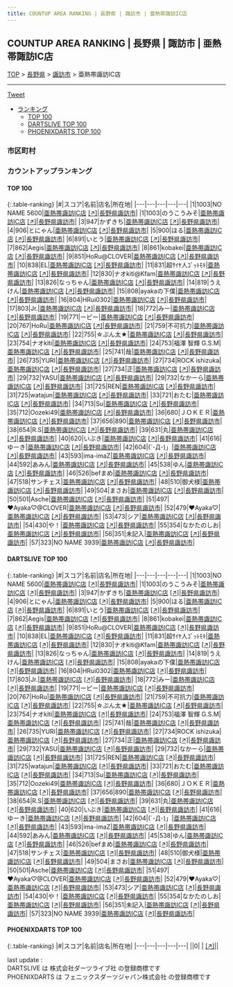```yaml
---
title: COUNTUP AREA RANKING | 長野県 | 諏訪市 | 亜熱帯諏訪IC店
---
```

## COUNTUP AREA RANKING | 長野県 | 諏訪市 | 亜熱帯諏訪IC店

[TOP](/darts/rank/) > [長野県](/darts/rank/長野県/) > [諏訪市](/darts/rank/長野県/諏訪市/) > 亜熱帯諏訪IC店

___

<a href="https://twitter.com/share?ref_src=twsrc%5Etfw" data-text="COUNTUP AREA RANKING | 長野県諏訪市亜熱帯諏訪IC店" class="twitter-share-button" data-hashtags="DARTSLIVE,PHOENIXDARTS,darts,ダーツ" data-show-count="false">Tweet</a>

* [ランキング](#カウントアップランキング)
    * [TOP 100](#top-100)
    * [DARTSLIVE TOP 100](#dartslive-top-100)
    * [PHOENIXDARTS TOP 100](#phoenixdarts-top-100)

### 市区町村

<ul>

</ul>

### カウントアップランキング

#### TOP 100



{:.table-ranking}
|#|スコア|名前|店名|所在地|
|---|---|---|---|---|
|1|1003|<span class="rank-name-dl">NO NAME 5600</span>|<a href="/darts/rank/shops/ece61d5206bd2301f454cb89828a1cfe.html">亜熱帯諏訪IC店</a> <a href="https://search.dartslive.com/jp/shop/ece61d5206bd2301f454cb89828a1cfe">[↗]</a>|<a href="/darts/rank/長野県/諏訪市">長野県諏訪市</a>|
|1|1003|<span class="rank-name-dl">のうこうみそ</span>|<a href="/darts/rank/shops/ece61d5206bd2301f454cb89828a1cfe.html">亜熱帯諏訪IC店</a> <a href="https://search.dartslive.com/jp/shop/ece61d5206bd2301f454cb89828a1cfe">[↗]</a>|<a href="/darts/rank/長野県/諏訪市">長野県諏訪市</a>|
|3|947|<span class="rank-name-dl">かずきち</span>|<a href="/darts/rank/shops/ece61d5206bd2301f454cb89828a1cfe.html">亜熱帯諏訪IC店</a> <a href="https://search.dartslive.com/jp/shop/ece61d5206bd2301f454cb89828a1cfe">[↗]</a>|<a href="/darts/rank/長野県/諏訪市">長野県諏訪市</a>|
|4|906|<span class="rank-name-dl">とにゃん</span>|<a href="/darts/rank/shops/ece61d5206bd2301f454cb89828a1cfe.html">亜熱帯諏訪IC店</a> <a href="https://search.dartslive.com/jp/shop/ece61d5206bd2301f454cb89828a1cfe">[↗]</a>|<a href="/darts/rank/長野県/諏訪市">長野県諏訪市</a>|
|5|900|<span class="rank-name-dl">ほる</span>|<a href="/darts/rank/shops/ece61d5206bd2301f454cb89828a1cfe.html">亜熱帯諏訪IC店</a> <a href="https://search.dartslive.com/jp/shop/ece61d5206bd2301f454cb89828a1cfe">[↗]</a>|<a href="/darts/rank/長野県/諏訪市">長野県諏訪市</a>|
|6|891|<span class="rank-name-dl">いとう</span>|<a href="/darts/rank/shops/ece61d5206bd2301f454cb89828a1cfe.html">亜熱帯諏訪IC店</a> <a href="https://search.dartslive.com/jp/shop/ece61d5206bd2301f454cb89828a1cfe">[↗]</a>|<a href="/darts/rank/長野県/諏訪市">長野県諏訪市</a>|
|7|862|<span class="rank-name-dl">Aegis</span>|<a href="/darts/rank/shops/ece61d5206bd2301f454cb89828a1cfe.html">亜熱帯諏訪IC店</a> <a href="https://search.dartslive.com/jp/shop/ece61d5206bd2301f454cb89828a1cfe">[↗]</a>|<a href="/darts/rank/長野県/諏訪市">長野県諏訪市</a>|
|8|861|<span class="rank-name-dl">kobakei</span>|<a href="/darts/rank/shops/ece61d5206bd2301f454cb89828a1cfe.html">亜熱帯諏訪IC店</a> <a href="https://search.dartslive.com/jp/shop/ece61d5206bd2301f454cb89828a1cfe">[↗]</a>|<a href="/darts/rank/長野県/諏訪市">長野県諏訪市</a>|
|9|851|<span class="rank-name-dl">HoRu@CLOVER</span>|<a href="/darts/rank/shops/ece61d5206bd2301f454cb89828a1cfe.html">亜熱帯諏訪IC店</a> <a href="https://search.dartslive.com/jp/shop/ece61d5206bd2301f454cb89828a1cfe">[↗]</a>|<a href="/darts/rank/長野県/諏訪市">長野県諏訪市</a>|
|10|838|<span class="rank-name-dl">EL</span>|<a href="/darts/rank/shops/ece61d5206bd2301f454cb89828a1cfe.html">亜熱帯諏訪IC店</a> <a href="https://search.dartslive.com/jp/shop/ece61d5206bd2301f454cb89828a1cfe">[↗]</a>|<a href="/darts/rank/長野県/諏訪市">長野県諏訪市</a>|
|11|831|<span class="rank-name-dl">超ｻｲﾔ人ｺﾞｯﾄﾓｷ</span>|<a href="/darts/rank/shops/ece61d5206bd2301f454cb89828a1cfe.html">亜熱帯諏訪IC店</a> <a href="https://search.dartslive.com/jp/shop/ece61d5206bd2301f454cb89828a1cfe">[↗]</a>|<a href="/darts/rank/長野県/諏訪市">長野県諏訪市</a>|
|12|830|<span class="rank-name-dl">ナオkiti@Kfam</span>|<a href="/darts/rank/shops/ece61d5206bd2301f454cb89828a1cfe.html">亜熱帯諏訪IC店</a> <a href="https://search.dartslive.com/jp/shop/ece61d5206bd2301f454cb89828a1cfe">[↗]</a>|<a href="/darts/rank/長野県/諏訪市">長野県諏訪市</a>|
|13|826|<span class="rank-name-dl">なっちゃん</span>|<a href="/darts/rank/shops/ece61d5206bd2301f454cb89828a1cfe.html">亜熱帯諏訪IC店</a> <a href="https://search.dartslive.com/jp/shop/ece61d5206bd2301f454cb89828a1cfe">[↗]</a>|<a href="/darts/rank/長野県/諏訪市">長野県諏訪市</a>|
|14|819|<span class="rank-name-dl">うえけん</span>|<a href="/darts/rank/shops/ece61d5206bd2301f454cb89828a1cfe.html">亜熱帯諏訪IC店</a> <a href="https://search.dartslive.com/jp/shop/ece61d5206bd2301f454cb89828a1cfe">[↗]</a>|<a href="/darts/rank/長野県/諏訪市">長野県諏訪市</a>|
|15|808|<span class="rank-name-dl">ayakaの下僕</span>|<a href="/darts/rank/shops/ece61d5206bd2301f454cb89828a1cfe.html">亜熱帯諏訪IC店</a> <a href="https://search.dartslive.com/jp/shop/ece61d5206bd2301f454cb89828a1cfe">[↗]</a>|<a href="/darts/rank/長野県/諏訪市">長野県諏訪市</a>|
|16|804|<span class="rank-name-dl">HRui0302</span>|<a href="/darts/rank/shops/ece61d5206bd2301f454cb89828a1cfe.html">亜熱帯諏訪IC店</a> <a href="https://search.dartslive.com/jp/shop/ece61d5206bd2301f454cb89828a1cfe">[↗]</a>|<a href="/darts/rank/長野県/諏訪市">長野県諏訪市</a>|
|17|803|<span class="rank-name-dl">Jr.</span>|<a href="/darts/rank/shops/ece61d5206bd2301f454cb89828a1cfe.html">亜熱帯諏訪IC店</a> <a href="https://search.dartslive.com/jp/shop/ece61d5206bd2301f454cb89828a1cfe">[↗]</a>|<a href="/darts/rank/長野県/諏訪市">長野県諏訪市</a>|
|18|772|<span class="rank-name-dl">みー</span>|<a href="/darts/rank/shops/ece61d5206bd2301f454cb89828a1cfe.html">亜熱帯諏訪IC店</a> <a href="https://search.dartslive.com/jp/shop/ece61d5206bd2301f454cb89828a1cfe">[↗]</a>|<a href="/darts/rank/長野県/諏訪市">長野県諏訪市</a>|
|19|771|<span class="rank-name-dl">ーピー</span>|<a href="/darts/rank/shops/ece61d5206bd2301f454cb89828a1cfe.html">亜熱帯諏訪IC店</a> <a href="https://search.dartslive.com/jp/shop/ece61d5206bd2301f454cb89828a1cfe">[↗]</a>|<a href="/darts/rank/長野県/諏訪市">長野県諏訪市</a>|
|20|767|<span class="rank-name-dl">HoRu</span>|<a href="/darts/rank/shops/ece61d5206bd2301f454cb89828a1cfe.html">亜熱帯諏訪IC店</a> <a href="https://search.dartslive.com/jp/shop/ece61d5206bd2301f454cb89828a1cfe">[↗]</a>|<a href="/darts/rank/長野県/諏訪市">長野県諏訪市</a>|
|21|759|<span class="rank-name-dl">不可抗力</span>|<a href="/darts/rank/shops/ece61d5206bd2301f454cb89828a1cfe.html">亜熱帯諏訪IC店</a> <a href="https://search.dartslive.com/jp/shop/ece61d5206bd2301f454cb89828a1cfe">[↗]</a>|<a href="/darts/rank/長野県/諏訪市">長野県諏訪市</a>|
|22|755|<span class="rank-name-dl">☆ぷん太★</span>|<a href="/darts/rank/shops/ece61d5206bd2301f454cb89828a1cfe.html">亜熱帯諏訪IC店</a> <a href="https://search.dartslive.com/jp/shop/ece61d5206bd2301f454cb89828a1cfe">[↗]</a>|<a href="/darts/rank/長野県/諏訪市">長野県諏訪市</a>|
|23|754|<span class="rank-name-dl">ナオkiti</span>|<a href="/darts/rank/shops/ece61d5206bd2301f454cb89828a1cfe.html">亜熱帯諏訪IC店</a> <a href="https://search.dartslive.com/jp/shop/ece61d5206bd2301f454cb89828a1cfe">[↗]</a>|<a href="/darts/rank/長野県/諏訪市">長野県諏訪市</a>|
|24|753|<span class="rank-name-dl">福澤 智輝 G.S.M</span>|<a href="/darts/rank/shops/ece61d5206bd2301f454cb89828a1cfe.html">亜熱帯諏訪IC店</a> <a href="https://search.dartslive.com/jp/shop/ece61d5206bd2301f454cb89828a1cfe">[↗]</a>|<a href="/darts/rank/長野県/諏訪市">長野県諏訪市</a>|
|25|741|<span class="rank-name-dl">哉</span>|<a href="/darts/rank/shops/ece61d5206bd2301f454cb89828a1cfe.html">亜熱帯諏訪IC店</a> <a href="https://search.dartslive.com/jp/shop/ece61d5206bd2301f454cb89828a1cfe">[↗]</a>|<a href="/darts/rank/長野県/諏訪市">長野県諏訪市</a>|
|26|735|<span class="rank-name-dl">YURI</span>|<a href="/darts/rank/shops/ece61d5206bd2301f454cb89828a1cfe.html">亜熱帯諏訪IC店</a> <a href="https://search.dartslive.com/jp/shop/ece61d5206bd2301f454cb89828a1cfe">[↗]</a>|<a href="/darts/rank/長野県/諏訪市">長野県諏訪市</a>|
|27|734|<span class="rank-name-dl">ROCK ishizuka</span>|<a href="/darts/rank/shops/ece61d5206bd2301f454cb89828a1cfe.html">亜熱帯諏訪IC店</a> <a href="https://search.dartslive.com/jp/shop/ece61d5206bd2301f454cb89828a1cfe">[↗]</a>|<a href="/darts/rank/長野県/諏訪市">長野県諏訪市</a>|
|27|734|<span class="rank-name-dl">正</span>|<a href="/darts/rank/shops/ece61d5206bd2301f454cb89828a1cfe.html">亜熱帯諏訪IC店</a> <a href="https://search.dartslive.com/jp/shop/ece61d5206bd2301f454cb89828a1cfe">[↗]</a>|<a href="/darts/rank/長野県/諏訪市">長野県諏訪市</a>|
|29|732|<span class="rank-name-dl">YASU</span>|<a href="/darts/rank/shops/ece61d5206bd2301f454cb89828a1cfe.html">亜熱帯諏訪IC店</a> <a href="https://search.dartslive.com/jp/shop/ece61d5206bd2301f454cb89828a1cfe">[↗]</a>|<a href="/darts/rank/長野県/諏訪市">長野県諏訪市</a>|
|29|732|<span class="rank-name-dl">なかーら</span>|<a href="/darts/rank/shops/ece61d5206bd2301f454cb89828a1cfe.html">亜熱帯諏訪IC店</a> <a href="https://search.dartslive.com/jp/shop/ece61d5206bd2301f454cb89828a1cfe">[↗]</a>|<a href="/darts/rank/長野県/諏訪市">長野県諏訪市</a>|
|31|725|<span class="rank-name-dl">REN</span>|<a href="/darts/rank/shops/ece61d5206bd2301f454cb89828a1cfe.html">亜熱帯諏訪IC店</a> <a href="https://search.dartslive.com/jp/shop/ece61d5206bd2301f454cb89828a1cfe">[↗]</a>|<a href="/darts/rank/長野県/諏訪市">長野県諏訪市</a>|
|31|725|<span class="rank-name-dl">watajun</span>|<a href="/darts/rank/shops/ece61d5206bd2301f454cb89828a1cfe.html">亜熱帯諏訪IC店</a> <a href="https://search.dartslive.com/jp/shop/ece61d5206bd2301f454cb89828a1cfe">[↗]</a>|<a href="/darts/rank/長野県/諏訪市">長野県諏訪市</a>|
|33|721|<span class="rank-name-dl">おたむ</span>|<a href="/darts/rank/shops/ece61d5206bd2301f454cb89828a1cfe.html">亜熱帯諏訪IC店</a> <a href="https://search.dartslive.com/jp/shop/ece61d5206bd2301f454cb89828a1cfe">[↗]</a>|<a href="/darts/rank/長野県/諏訪市">長野県諏訪市</a>|
|34|713|<span class="rank-name-dl">Su</span>|<a href="/darts/rank/shops/ece61d5206bd2301f454cb89828a1cfe.html">亜熱帯諏訪IC店</a> <a href="https://search.dartslive.com/jp/shop/ece61d5206bd2301f454cb89828a1cfe">[↗]</a>|<a href="/darts/rank/長野県/諏訪市">長野県諏訪市</a>|
|35|712|<span class="rank-name-dl">Oozeki49</span>|<a href="/darts/rank/shops/ece61d5206bd2301f454cb89828a1cfe.html">亜熱帯諏訪IC店</a> <a href="https://search.dartslive.com/jp/shop/ece61d5206bd2301f454cb89828a1cfe">[↗]</a>|<a href="/darts/rank/長野県/諏訪市">長野県諏訪市</a>|
|36|680|<span class="rank-name-dl">ＪＯＫＥＲ</span>|<a href="/darts/rank/shops/ece61d5206bd2301f454cb89828a1cfe.html">亜熱帯諏訪IC店</a> <a href="https://search.dartslive.com/jp/shop/ece61d5206bd2301f454cb89828a1cfe">[↗]</a>|<a href="/darts/rank/長野県/諏訪市">長野県諏訪市</a>|
|37|656|<span class="rank-name-dl">890</span>|<a href="/darts/rank/shops/ece61d5206bd2301f454cb89828a1cfe.html">亜熱帯諏訪IC店</a> <a href="https://search.dartslive.com/jp/shop/ece61d5206bd2301f454cb89828a1cfe">[↗]</a>|<a href="/darts/rank/長野県/諏訪市">長野県諏訪市</a>|
|38|654|<span class="rank-name-dl">R.S</span>|<a href="/darts/rank/shops/ece61d5206bd2301f454cb89828a1cfe.html">亜熱帯諏訪IC店</a> <a href="https://search.dartslive.com/jp/shop/ece61d5206bd2301f454cb89828a1cfe">[↗]</a>|<a href="/darts/rank/長野県/諏訪市">長野県諏訪市</a>|
|39|631|<span class="rank-name-dl">丸</span>|<a href="/darts/rank/shops/ece61d5206bd2301f454cb89828a1cfe.html">亜熱帯諏訪IC店</a> <a href="https://search.dartslive.com/jp/shop/ece61d5206bd2301f454cb89828a1cfe">[↗]</a>|<a href="/darts/rank/長野県/諏訪市">長野県諏訪市</a>|
|40|620|<span class="rank-name-dl">いぶき</span>|<a href="/darts/rank/shops/ece61d5206bd2301f454cb89828a1cfe.html">亜熱帯諏訪IC店</a> <a href="https://search.dartslive.com/jp/shop/ece61d5206bd2301f454cb89828a1cfe">[↗]</a>|<a href="/darts/rank/長野県/諏訪市">長野県諏訪市</a>|
|41|616|<span class="rank-name-dl">ゆーき</span>|<a href="/darts/rank/shops/ece61d5206bd2301f454cb89828a1cfe.html">亜熱帯諏訪IC店</a> <a href="https://search.dartslive.com/jp/shop/ece61d5206bd2301f454cb89828a1cfe">[↗]</a>|<a href="/darts/rank/長野県/諏訪市">長野県諏訪市</a>|
|42|604|<span class="rank-name-dl">(´･Д･)」</span>|<a href="/darts/rank/shops/ece61d5206bd2301f454cb89828a1cfe.html">亜熱帯諏訪IC店</a> <a href="https://search.dartslive.com/jp/shop/ece61d5206bd2301f454cb89828a1cfe">[↗]</a>|<a href="/darts/rank/長野県/諏訪市">長野県諏訪市</a>|
|43|593|<span class="rank-name-dl">ima-imaZ</span>|<a href="/darts/rank/shops/ece61d5206bd2301f454cb89828a1cfe.html">亜熱帯諏訪IC店</a> <a href="https://search.dartslive.com/jp/shop/ece61d5206bd2301f454cb89828a1cfe">[↗]</a>|<a href="/darts/rank/長野県/諏訪市">長野県諏訪市</a>|
|44|592|<span class="rank-name-dl">あみん</span>|<a href="/darts/rank/shops/ece61d5206bd2301f454cb89828a1cfe.html">亜熱帯諏訪IC店</a> <a href="https://search.dartslive.com/jp/shop/ece61d5206bd2301f454cb89828a1cfe">[↗]</a>|<a href="/darts/rank/長野県/諏訪市">長野県諏訪市</a>|
|45|538|<span class="rank-name-dl">ゆん</span>|<a href="/darts/rank/shops/ece61d5206bd2301f454cb89828a1cfe.html">亜熱帯諏訪IC店</a> <a href="https://search.dartslive.com/jp/shop/ece61d5206bd2301f454cb89828a1cfe">[↗]</a>|<a href="/darts/rank/長野県/諏訪市">長野県諏訪市</a>|
|46|526|<span class="rank-name-dl">befまめ</span>|<a href="/darts/rank/shops/ece61d5206bd2301f454cb89828a1cfe.html">亜熱帯諏訪IC店</a> <a href="https://search.dartslive.com/jp/shop/ece61d5206bd2301f454cb89828a1cfe">[↗]</a>|<a href="/darts/rank/長野県/諏訪市">長野県諏訪市</a>|
|47|518|<span class="rank-name-dl">サンチェス</span>|<a href="/darts/rank/shops/ece61d5206bd2301f454cb89828a1cfe.html">亜熱帯諏訪IC店</a> <a href="https://search.dartslive.com/jp/shop/ece61d5206bd2301f454cb89828a1cfe">[↗]</a>|<a href="/darts/rank/長野県/諏訪市">長野県諏訪市</a>|
|48|510|<span class="rank-name-dl">御犬様</span>|<a href="/darts/rank/shops/ece61d5206bd2301f454cb89828a1cfe.html">亜熱帯諏訪IC店</a> <a href="https://search.dartslive.com/jp/shop/ece61d5206bd2301f454cb89828a1cfe">[↗]</a>|<a href="/darts/rank/長野県/諏訪市">長野県諏訪市</a>|
|49|504|<span class="rank-name-dl">まさお</span>|<a href="/darts/rank/shops/ece61d5206bd2301f454cb89828a1cfe.html">亜熱帯諏訪IC店</a> <a href="https://search.dartslive.com/jp/shop/ece61d5206bd2301f454cb89828a1cfe">[↗]</a>|<a href="/darts/rank/長野県/諏訪市">長野県諏訪市</a>|
|50|501|<span class="rank-name-dl">Asche</span>|<a href="/darts/rank/shops/ece61d5206bd2301f454cb89828a1cfe.html">亜熱帯諏訪IC店</a> <a href="https://search.dartslive.com/jp/shop/ece61d5206bd2301f454cb89828a1cfe">[↗]</a>|<a href="/darts/rank/長野県/諏訪市">長野県諏訪市</a>|
|51|497|<span class="rank-name-dl">♥Ayaka♡@CLOVER</span>|<a href="/darts/rank/shops/ece61d5206bd2301f454cb89828a1cfe.html">亜熱帯諏訪IC店</a> <a href="https://search.dartslive.com/jp/shop/ece61d5206bd2301f454cb89828a1cfe">[↗]</a>|<a href="/darts/rank/長野県/諏訪市">長野県諏訪市</a>|
|52|479|<span class="rank-name-dl">♥Ayaka♡</span>|<a href="/darts/rank/shops/ece61d5206bd2301f454cb89828a1cfe.html">亜熱帯諏訪IC店</a> <a href="https://search.dartslive.com/jp/shop/ece61d5206bd2301f454cb89828a1cfe">[↗]</a>|<a href="/darts/rank/長野県/諏訪市">長野県諏訪市</a>|
|53|473|<span class="rank-name-dl">シア</span>|<a href="/darts/rank/shops/ece61d5206bd2301f454cb89828a1cfe.html">亜熱帯諏訪IC店</a> <a href="https://search.dartslive.com/jp/shop/ece61d5206bd2301f454cb89828a1cfe">[↗]</a>|<a href="/darts/rank/長野県/諏訪市">長野県諏訪市</a>|
|54|430|<span class="rank-name-dl">や！</span>|<a href="/darts/rank/shops/ece61d5206bd2301f454cb89828a1cfe.html">亜熱帯諏訪IC店</a> <a href="https://search.dartslive.com/jp/shop/ece61d5206bd2301f454cb89828a1cfe">[↗]</a>|<a href="/darts/rank/長野県/諏訪市">長野県諏訪市</a>|
|55|354|<span class="rank-name-dl">なかたのしお</span>|<a href="/darts/rank/shops/ece61d5206bd2301f454cb89828a1cfe.html">亜熱帯諏訪IC店</a> <a href="https://search.dartslive.com/jp/shop/ece61d5206bd2301f454cb89828a1cfe">[↗]</a>|<a href="/darts/rank/長野県/諏訪市">長野県諏訪市</a>|
|56|351|<span class="rank-name-dl">未記入</span>|<a href="/darts/rank/shops/ece61d5206bd2301f454cb89828a1cfe.html">亜熱帯諏訪IC店</a> <a href="https://search.dartslive.com/jp/shop/ece61d5206bd2301f454cb89828a1cfe">[↗]</a>|<a href="/darts/rank/長野県/諏訪市">長野県諏訪市</a>|
|57|323|<span class="rank-name-dl">NO NAME 3939</span>|<a href="/darts/rank/shops/ece61d5206bd2301f454cb89828a1cfe.html">亜熱帯諏訪IC店</a> <a href="https://search.dartslive.com/jp/shop/ece61d5206bd2301f454cb89828a1cfe">[↗]</a>|<a href="/darts/rank/長野県/諏訪市">長野県諏訪市</a>|


#### DARTSLIVE TOP 100



{:.table-ranking}
|#|スコア|名前|店名|所在地|
|---|---|---|---|---|
|1|1003|<span class="rank-name-dl">NO NAME 5600</span>|<a href="/darts/rank/shops/ece61d5206bd2301f454cb89828a1cfe.html">亜熱帯諏訪IC店</a> <a href="https://search.dartslive.com/jp/shop/ece61d5206bd2301f454cb89828a1cfe">[↗]</a>|<a href="/darts/rank/長野県/諏訪市">長野県諏訪市</a>|
|1|1003|<span class="rank-name-dl">のうこうみそ</span>|<a href="/darts/rank/shops/ece61d5206bd2301f454cb89828a1cfe.html">亜熱帯諏訪IC店</a> <a href="https://search.dartslive.com/jp/shop/ece61d5206bd2301f454cb89828a1cfe">[↗]</a>|<a href="/darts/rank/長野県/諏訪市">長野県諏訪市</a>|
|3|947|<span class="rank-name-dl">かずきち</span>|<a href="/darts/rank/shops/ece61d5206bd2301f454cb89828a1cfe.html">亜熱帯諏訪IC店</a> <a href="https://search.dartslive.com/jp/shop/ece61d5206bd2301f454cb89828a1cfe">[↗]</a>|<a href="/darts/rank/長野県/諏訪市">長野県諏訪市</a>|
|4|906|<span class="rank-name-dl">とにゃん</span>|<a href="/darts/rank/shops/ece61d5206bd2301f454cb89828a1cfe.html">亜熱帯諏訪IC店</a> <a href="https://search.dartslive.com/jp/shop/ece61d5206bd2301f454cb89828a1cfe">[↗]</a>|<a href="/darts/rank/長野県/諏訪市">長野県諏訪市</a>|
|5|900|<span class="rank-name-dl">ほる</span>|<a href="/darts/rank/shops/ece61d5206bd2301f454cb89828a1cfe.html">亜熱帯諏訪IC店</a> <a href="https://search.dartslive.com/jp/shop/ece61d5206bd2301f454cb89828a1cfe">[↗]</a>|<a href="/darts/rank/長野県/諏訪市">長野県諏訪市</a>|
|6|891|<span class="rank-name-dl">いとう</span>|<a href="/darts/rank/shops/ece61d5206bd2301f454cb89828a1cfe.html">亜熱帯諏訪IC店</a> <a href="https://search.dartslive.com/jp/shop/ece61d5206bd2301f454cb89828a1cfe">[↗]</a>|<a href="/darts/rank/長野県/諏訪市">長野県諏訪市</a>|
|7|862|<span class="rank-name-dl">Aegis</span>|<a href="/darts/rank/shops/ece61d5206bd2301f454cb89828a1cfe.html">亜熱帯諏訪IC店</a> <a href="https://search.dartslive.com/jp/shop/ece61d5206bd2301f454cb89828a1cfe">[↗]</a>|<a href="/darts/rank/長野県/諏訪市">長野県諏訪市</a>|
|8|861|<span class="rank-name-dl">kobakei</span>|<a href="/darts/rank/shops/ece61d5206bd2301f454cb89828a1cfe.html">亜熱帯諏訪IC店</a> <a href="https://search.dartslive.com/jp/shop/ece61d5206bd2301f454cb89828a1cfe">[↗]</a>|<a href="/darts/rank/長野県/諏訪市">長野県諏訪市</a>|
|9|851|<span class="rank-name-dl">HoRu@CLOVER</span>|<a href="/darts/rank/shops/ece61d5206bd2301f454cb89828a1cfe.html">亜熱帯諏訪IC店</a> <a href="https://search.dartslive.com/jp/shop/ece61d5206bd2301f454cb89828a1cfe">[↗]</a>|<a href="/darts/rank/長野県/諏訪市">長野県諏訪市</a>|
|10|838|<span class="rank-name-dl">EL</span>|<a href="/darts/rank/shops/ece61d5206bd2301f454cb89828a1cfe.html">亜熱帯諏訪IC店</a> <a href="https://search.dartslive.com/jp/shop/ece61d5206bd2301f454cb89828a1cfe">[↗]</a>|<a href="/darts/rank/長野県/諏訪市">長野県諏訪市</a>|
|11|831|<span class="rank-name-dl">超ｻｲﾔ人ｺﾞｯﾄﾓｷ</span>|<a href="/darts/rank/shops/ece61d5206bd2301f454cb89828a1cfe.html">亜熱帯諏訪IC店</a> <a href="https://search.dartslive.com/jp/shop/ece61d5206bd2301f454cb89828a1cfe">[↗]</a>|<a href="/darts/rank/長野県/諏訪市">長野県諏訪市</a>|
|12|830|<span class="rank-name-dl">ナオkiti@Kfam</span>|<a href="/darts/rank/shops/ece61d5206bd2301f454cb89828a1cfe.html">亜熱帯諏訪IC店</a> <a href="https://search.dartslive.com/jp/shop/ece61d5206bd2301f454cb89828a1cfe">[↗]</a>|<a href="/darts/rank/長野県/諏訪市">長野県諏訪市</a>|
|13|826|<span class="rank-name-dl">なっちゃん</span>|<a href="/darts/rank/shops/ece61d5206bd2301f454cb89828a1cfe.html">亜熱帯諏訪IC店</a> <a href="https://search.dartslive.com/jp/shop/ece61d5206bd2301f454cb89828a1cfe">[↗]</a>|<a href="/darts/rank/長野県/諏訪市">長野県諏訪市</a>|
|14|819|<span class="rank-name-dl">うえけん</span>|<a href="/darts/rank/shops/ece61d5206bd2301f454cb89828a1cfe.html">亜熱帯諏訪IC店</a> <a href="https://search.dartslive.com/jp/shop/ece61d5206bd2301f454cb89828a1cfe">[↗]</a>|<a href="/darts/rank/長野県/諏訪市">長野県諏訪市</a>|
|15|808|<span class="rank-name-dl">ayakaの下僕</span>|<a href="/darts/rank/shops/ece61d5206bd2301f454cb89828a1cfe.html">亜熱帯諏訪IC店</a> <a href="https://search.dartslive.com/jp/shop/ece61d5206bd2301f454cb89828a1cfe">[↗]</a>|<a href="/darts/rank/長野県/諏訪市">長野県諏訪市</a>|
|16|804|<span class="rank-name-dl">HRui0302</span>|<a href="/darts/rank/shops/ece61d5206bd2301f454cb89828a1cfe.html">亜熱帯諏訪IC店</a> <a href="https://search.dartslive.com/jp/shop/ece61d5206bd2301f454cb89828a1cfe">[↗]</a>|<a href="/darts/rank/長野県/諏訪市">長野県諏訪市</a>|
|17|803|<span class="rank-name-dl">Jr.</span>|<a href="/darts/rank/shops/ece61d5206bd2301f454cb89828a1cfe.html">亜熱帯諏訪IC店</a> <a href="https://search.dartslive.com/jp/shop/ece61d5206bd2301f454cb89828a1cfe">[↗]</a>|<a href="/darts/rank/長野県/諏訪市">長野県諏訪市</a>|
|18|772|<span class="rank-name-dl">みー</span>|<a href="/darts/rank/shops/ece61d5206bd2301f454cb89828a1cfe.html">亜熱帯諏訪IC店</a> <a href="https://search.dartslive.com/jp/shop/ece61d5206bd2301f454cb89828a1cfe">[↗]</a>|<a href="/darts/rank/長野県/諏訪市">長野県諏訪市</a>|
|19|771|<span class="rank-name-dl">ーピー</span>|<a href="/darts/rank/shops/ece61d5206bd2301f454cb89828a1cfe.html">亜熱帯諏訪IC店</a> <a href="https://search.dartslive.com/jp/shop/ece61d5206bd2301f454cb89828a1cfe">[↗]</a>|<a href="/darts/rank/長野県/諏訪市">長野県諏訪市</a>|
|20|767|<span class="rank-name-dl">HoRu</span>|<a href="/darts/rank/shops/ece61d5206bd2301f454cb89828a1cfe.html">亜熱帯諏訪IC店</a> <a href="https://search.dartslive.com/jp/shop/ece61d5206bd2301f454cb89828a1cfe">[↗]</a>|<a href="/darts/rank/長野県/諏訪市">長野県諏訪市</a>|
|21|759|<span class="rank-name-dl">不可抗力</span>|<a href="/darts/rank/shops/ece61d5206bd2301f454cb89828a1cfe.html">亜熱帯諏訪IC店</a> <a href="https://search.dartslive.com/jp/shop/ece61d5206bd2301f454cb89828a1cfe">[↗]</a>|<a href="/darts/rank/長野県/諏訪市">長野県諏訪市</a>|
|22|755|<span class="rank-name-dl">☆ぷん太★</span>|<a href="/darts/rank/shops/ece61d5206bd2301f454cb89828a1cfe.html">亜熱帯諏訪IC店</a> <a href="https://search.dartslive.com/jp/shop/ece61d5206bd2301f454cb89828a1cfe">[↗]</a>|<a href="/darts/rank/長野県/諏訪市">長野県諏訪市</a>|
|23|754|<span class="rank-name-dl">ナオkiti</span>|<a href="/darts/rank/shops/ece61d5206bd2301f454cb89828a1cfe.html">亜熱帯諏訪IC店</a> <a href="https://search.dartslive.com/jp/shop/ece61d5206bd2301f454cb89828a1cfe">[↗]</a>|<a href="/darts/rank/長野県/諏訪市">長野県諏訪市</a>|
|24|753|<span class="rank-name-dl">福澤 智輝 G.S.M</span>|<a href="/darts/rank/shops/ece61d5206bd2301f454cb89828a1cfe.html">亜熱帯諏訪IC店</a> <a href="https://search.dartslive.com/jp/shop/ece61d5206bd2301f454cb89828a1cfe">[↗]</a>|<a href="/darts/rank/長野県/諏訪市">長野県諏訪市</a>|
|25|741|<span class="rank-name-dl">哉</span>|<a href="/darts/rank/shops/ece61d5206bd2301f454cb89828a1cfe.html">亜熱帯諏訪IC店</a> <a href="https://search.dartslive.com/jp/shop/ece61d5206bd2301f454cb89828a1cfe">[↗]</a>|<a href="/darts/rank/長野県/諏訪市">長野県諏訪市</a>|
|26|735|<span class="rank-name-dl">YURI</span>|<a href="/darts/rank/shops/ece61d5206bd2301f454cb89828a1cfe.html">亜熱帯諏訪IC店</a> <a href="https://search.dartslive.com/jp/shop/ece61d5206bd2301f454cb89828a1cfe">[↗]</a>|<a href="/darts/rank/長野県/諏訪市">長野県諏訪市</a>|
|27|734|<span class="rank-name-dl">ROCK ishizuka</span>|<a href="/darts/rank/shops/ece61d5206bd2301f454cb89828a1cfe.html">亜熱帯諏訪IC店</a> <a href="https://search.dartslive.com/jp/shop/ece61d5206bd2301f454cb89828a1cfe">[↗]</a>|<a href="/darts/rank/長野県/諏訪市">長野県諏訪市</a>|
|27|734|<span class="rank-name-dl">正</span>|<a href="/darts/rank/shops/ece61d5206bd2301f454cb89828a1cfe.html">亜熱帯諏訪IC店</a> <a href="https://search.dartslive.com/jp/shop/ece61d5206bd2301f454cb89828a1cfe">[↗]</a>|<a href="/darts/rank/長野県/諏訪市">長野県諏訪市</a>|
|29|732|<span class="rank-name-dl">YASU</span>|<a href="/darts/rank/shops/ece61d5206bd2301f454cb89828a1cfe.html">亜熱帯諏訪IC店</a> <a href="https://search.dartslive.com/jp/shop/ece61d5206bd2301f454cb89828a1cfe">[↗]</a>|<a href="/darts/rank/長野県/諏訪市">長野県諏訪市</a>|
|29|732|<span class="rank-name-dl">なかーら</span>|<a href="/darts/rank/shops/ece61d5206bd2301f454cb89828a1cfe.html">亜熱帯諏訪IC店</a> <a href="https://search.dartslive.com/jp/shop/ece61d5206bd2301f454cb89828a1cfe">[↗]</a>|<a href="/darts/rank/長野県/諏訪市">長野県諏訪市</a>|
|31|725|<span class="rank-name-dl">REN</span>|<a href="/darts/rank/shops/ece61d5206bd2301f454cb89828a1cfe.html">亜熱帯諏訪IC店</a> <a href="https://search.dartslive.com/jp/shop/ece61d5206bd2301f454cb89828a1cfe">[↗]</a>|<a href="/darts/rank/長野県/諏訪市">長野県諏訪市</a>|
|31|725|<span class="rank-name-dl">watajun</span>|<a href="/darts/rank/shops/ece61d5206bd2301f454cb89828a1cfe.html">亜熱帯諏訪IC店</a> <a href="https://search.dartslive.com/jp/shop/ece61d5206bd2301f454cb89828a1cfe">[↗]</a>|<a href="/darts/rank/長野県/諏訪市">長野県諏訪市</a>|
|33|721|<span class="rank-name-dl">おたむ</span>|<a href="/darts/rank/shops/ece61d5206bd2301f454cb89828a1cfe.html">亜熱帯諏訪IC店</a> <a href="https://search.dartslive.com/jp/shop/ece61d5206bd2301f454cb89828a1cfe">[↗]</a>|<a href="/darts/rank/長野県/諏訪市">長野県諏訪市</a>|
|34|713|<span class="rank-name-dl">Su</span>|<a href="/darts/rank/shops/ece61d5206bd2301f454cb89828a1cfe.html">亜熱帯諏訪IC店</a> <a href="https://search.dartslive.com/jp/shop/ece61d5206bd2301f454cb89828a1cfe">[↗]</a>|<a href="/darts/rank/長野県/諏訪市">長野県諏訪市</a>|
|35|712|<span class="rank-name-dl">Oozeki49</span>|<a href="/darts/rank/shops/ece61d5206bd2301f454cb89828a1cfe.html">亜熱帯諏訪IC店</a> <a href="https://search.dartslive.com/jp/shop/ece61d5206bd2301f454cb89828a1cfe">[↗]</a>|<a href="/darts/rank/長野県/諏訪市">長野県諏訪市</a>|
|36|680|<span class="rank-name-dl">ＪＯＫＥＲ</span>|<a href="/darts/rank/shops/ece61d5206bd2301f454cb89828a1cfe.html">亜熱帯諏訪IC店</a> <a href="https://search.dartslive.com/jp/shop/ece61d5206bd2301f454cb89828a1cfe">[↗]</a>|<a href="/darts/rank/長野県/諏訪市">長野県諏訪市</a>|
|37|656|<span class="rank-name-dl">890</span>|<a href="/darts/rank/shops/ece61d5206bd2301f454cb89828a1cfe.html">亜熱帯諏訪IC店</a> <a href="https://search.dartslive.com/jp/shop/ece61d5206bd2301f454cb89828a1cfe">[↗]</a>|<a href="/darts/rank/長野県/諏訪市">長野県諏訪市</a>|
|38|654|<span class="rank-name-dl">R.S</span>|<a href="/darts/rank/shops/ece61d5206bd2301f454cb89828a1cfe.html">亜熱帯諏訪IC店</a> <a href="https://search.dartslive.com/jp/shop/ece61d5206bd2301f454cb89828a1cfe">[↗]</a>|<a href="/darts/rank/長野県/諏訪市">長野県諏訪市</a>|
|39|631|<span class="rank-name-dl">丸</span>|<a href="/darts/rank/shops/ece61d5206bd2301f454cb89828a1cfe.html">亜熱帯諏訪IC店</a> <a href="https://search.dartslive.com/jp/shop/ece61d5206bd2301f454cb89828a1cfe">[↗]</a>|<a href="/darts/rank/長野県/諏訪市">長野県諏訪市</a>|
|40|620|<span class="rank-name-dl">いぶき</span>|<a href="/darts/rank/shops/ece61d5206bd2301f454cb89828a1cfe.html">亜熱帯諏訪IC店</a> <a href="https://search.dartslive.com/jp/shop/ece61d5206bd2301f454cb89828a1cfe">[↗]</a>|<a href="/darts/rank/長野県/諏訪市">長野県諏訪市</a>|
|41|616|<span class="rank-name-dl">ゆーき</span>|<a href="/darts/rank/shops/ece61d5206bd2301f454cb89828a1cfe.html">亜熱帯諏訪IC店</a> <a href="https://search.dartslive.com/jp/shop/ece61d5206bd2301f454cb89828a1cfe">[↗]</a>|<a href="/darts/rank/長野県/諏訪市">長野県諏訪市</a>|
|42|604|<span class="rank-name-dl">(´･Д･)」</span>|<a href="/darts/rank/shops/ece61d5206bd2301f454cb89828a1cfe.html">亜熱帯諏訪IC店</a> <a href="https://search.dartslive.com/jp/shop/ece61d5206bd2301f454cb89828a1cfe">[↗]</a>|<a href="/darts/rank/長野県/諏訪市">長野県諏訪市</a>|
|43|593|<span class="rank-name-dl">ima-imaZ</span>|<a href="/darts/rank/shops/ece61d5206bd2301f454cb89828a1cfe.html">亜熱帯諏訪IC店</a> <a href="https://search.dartslive.com/jp/shop/ece61d5206bd2301f454cb89828a1cfe">[↗]</a>|<a href="/darts/rank/長野県/諏訪市">長野県諏訪市</a>|
|44|592|<span class="rank-name-dl">あみん</span>|<a href="/darts/rank/shops/ece61d5206bd2301f454cb89828a1cfe.html">亜熱帯諏訪IC店</a> <a href="https://search.dartslive.com/jp/shop/ece61d5206bd2301f454cb89828a1cfe">[↗]</a>|<a href="/darts/rank/長野県/諏訪市">長野県諏訪市</a>|
|45|538|<span class="rank-name-dl">ゆん</span>|<a href="/darts/rank/shops/ece61d5206bd2301f454cb89828a1cfe.html">亜熱帯諏訪IC店</a> <a href="https://search.dartslive.com/jp/shop/ece61d5206bd2301f454cb89828a1cfe">[↗]</a>|<a href="/darts/rank/長野県/諏訪市">長野県諏訪市</a>|
|46|526|<span class="rank-name-dl">befまめ</span>|<a href="/darts/rank/shops/ece61d5206bd2301f454cb89828a1cfe.html">亜熱帯諏訪IC店</a> <a href="https://search.dartslive.com/jp/shop/ece61d5206bd2301f454cb89828a1cfe">[↗]</a>|<a href="/darts/rank/長野県/諏訪市">長野県諏訪市</a>|
|47|518|<span class="rank-name-dl">サンチェス</span>|<a href="/darts/rank/shops/ece61d5206bd2301f454cb89828a1cfe.html">亜熱帯諏訪IC店</a> <a href="https://search.dartslive.com/jp/shop/ece61d5206bd2301f454cb89828a1cfe">[↗]</a>|<a href="/darts/rank/長野県/諏訪市">長野県諏訪市</a>|
|48|510|<span class="rank-name-dl">御犬様</span>|<a href="/darts/rank/shops/ece61d5206bd2301f454cb89828a1cfe.html">亜熱帯諏訪IC店</a> <a href="https://search.dartslive.com/jp/shop/ece61d5206bd2301f454cb89828a1cfe">[↗]</a>|<a href="/darts/rank/長野県/諏訪市">長野県諏訪市</a>|
|49|504|<span class="rank-name-dl">まさお</span>|<a href="/darts/rank/shops/ece61d5206bd2301f454cb89828a1cfe.html">亜熱帯諏訪IC店</a> <a href="https://search.dartslive.com/jp/shop/ece61d5206bd2301f454cb89828a1cfe">[↗]</a>|<a href="/darts/rank/長野県/諏訪市">長野県諏訪市</a>|
|50|501|<span class="rank-name-dl">Asche</span>|<a href="/darts/rank/shops/ece61d5206bd2301f454cb89828a1cfe.html">亜熱帯諏訪IC店</a> <a href="https://search.dartslive.com/jp/shop/ece61d5206bd2301f454cb89828a1cfe">[↗]</a>|<a href="/darts/rank/長野県/諏訪市">長野県諏訪市</a>|
|51|497|<span class="rank-name-dl">♥Ayaka♡@CLOVER</span>|<a href="/darts/rank/shops/ece61d5206bd2301f454cb89828a1cfe.html">亜熱帯諏訪IC店</a> <a href="https://search.dartslive.com/jp/shop/ece61d5206bd2301f454cb89828a1cfe">[↗]</a>|<a href="/darts/rank/長野県/諏訪市">長野県諏訪市</a>|
|52|479|<span class="rank-name-dl">♥Ayaka♡</span>|<a href="/darts/rank/shops/ece61d5206bd2301f454cb89828a1cfe.html">亜熱帯諏訪IC店</a> <a href="https://search.dartslive.com/jp/shop/ece61d5206bd2301f454cb89828a1cfe">[↗]</a>|<a href="/darts/rank/長野県/諏訪市">長野県諏訪市</a>|
|53|473|<span class="rank-name-dl">シア</span>|<a href="/darts/rank/shops/ece61d5206bd2301f454cb89828a1cfe.html">亜熱帯諏訪IC店</a> <a href="https://search.dartslive.com/jp/shop/ece61d5206bd2301f454cb89828a1cfe">[↗]</a>|<a href="/darts/rank/長野県/諏訪市">長野県諏訪市</a>|
|54|430|<span class="rank-name-dl">や！</span>|<a href="/darts/rank/shops/ece61d5206bd2301f454cb89828a1cfe.html">亜熱帯諏訪IC店</a> <a href="https://search.dartslive.com/jp/shop/ece61d5206bd2301f454cb89828a1cfe">[↗]</a>|<a href="/darts/rank/長野県/諏訪市">長野県諏訪市</a>|
|55|354|<span class="rank-name-dl">なかたのしお</span>|<a href="/darts/rank/shops/ece61d5206bd2301f454cb89828a1cfe.html">亜熱帯諏訪IC店</a> <a href="https://search.dartslive.com/jp/shop/ece61d5206bd2301f454cb89828a1cfe">[↗]</a>|<a href="/darts/rank/長野県/諏訪市">長野県諏訪市</a>|
|56|351|<span class="rank-name-dl">未記入</span>|<a href="/darts/rank/shops/ece61d5206bd2301f454cb89828a1cfe.html">亜熱帯諏訪IC店</a> <a href="https://search.dartslive.com/jp/shop/ece61d5206bd2301f454cb89828a1cfe">[↗]</a>|<a href="/darts/rank/長野県/諏訪市">長野県諏訪市</a>|
|57|323|<span class="rank-name-dl">NO NAME 3939</span>|<a href="/darts/rank/shops/ece61d5206bd2301f454cb89828a1cfe.html">亜熱帯諏訪IC店</a> <a href="https://search.dartslive.com/jp/shop/ece61d5206bd2301f454cb89828a1cfe">[↗]</a>|<a href="/darts/rank/長野県/諏訪市">長野県諏訪市</a>|


#### PHOENIXDARTS TOP 100



{:.table-ranking}
|#|スコア|名前|店名|所在地|
|---|---|---|---|---|
||0|<span class="rank-name-dl"> </span>|<a href="/darts/rank/shops/.html"></a> <a href="">[↗]</a>|<a href="/darts/rank//"></a>|


<div class="footer border-top border-gray-light mt-5 pt-3 text-right text-gray">
    last update : <span style="font-weight: italic" id="foot_last_modified"></span><br />
    DARTSLIVE は 株式会社ダーツライブ社 の登録商標です<br />
    PHOENIXDARTS は フェニックスダーツジャパン株式会社 の登録商標です<br />
</div>

<script src="https://cdnjs.cloudflare.com/ajax/libs/jquery.tablesorter/2.31.3/js/jquery.tablesorter.min.js" integrity="sha512-qzgd5cYSZcosqpzpn7zF2ZId8f/8CHmFKZ8j7mU4OUXTNRd5g+ZHBPsgKEwoqxCtdQvExE5LprwwPAgoicguNg==" crossorigin="anonymous" referrerpolicy="no-referrer"></script>
<link rel="stylesheet" href="https://cdnjs.cloudflare.com/ajax/libs/jquery.tablesorter/2.31.3/css/theme.default.min.css" integrity="sha512-wghhOJkjQX0Lh3NSWvNKeZ0ZpNn+SPVXX1Qyc9OCaogADktxrBiBdKGDoqVUOyhStvMBmJQ8ZdMHiR3wuEq8+w==" crossorigin="anonymous" referrerpolicy="no-referrer" />
<script>
$(function() {
    $(".table-ranking").tablesorter({sortList:[[0, 0]]});
    $("#foot_last_modified").text(formatDate(new Date(document.lastModified), 'yyyy-MM-dd HH:mm:ss'));
});
</script>

<script async src="https://platform.twitter.com/widgets.js" charset="utf-8"></script>